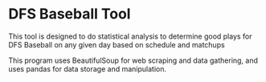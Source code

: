 # DFS Baseball Tool

This tool is designed to do statistical analysis to determine good plays
for DFS Baseball on any given day based on schedule and matchups

This program uses BeautifulSoup for web scraping and data gathering, and uses
pandas for data storage and manipulation.
